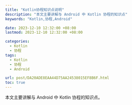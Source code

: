 ```yaml
---
title: "Kotlin协程知识点说明"
description: "本文主要讲解与 Android 中 Kotlin 协程的知识点"
keywords: "Kotlin,协程,Android"

date: 2023-12-10 12:32:00 +08:00
lastmod: 2023-12-10 12:32:00 +08:00

categories:
  - Kotlin
  - 协程
tags:
  - Kotlin
  - 协程
  - Android

url: post/DA20ADE8EAA44D75AA24538015EF8B6F.html
toc: true
---
```


本文主要讲解与 Android 中 Kotlin 协程的知识点。

<!--More-->